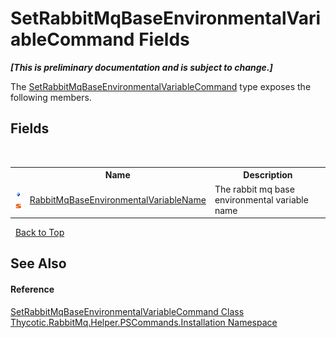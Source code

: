 # SetRabbitMqBaseEnvironmentalVariableCommand Fields
 _**\[This is preliminary documentation and is subject to change.\]**_

The <a href="T_Thycotic_RabbitMq_Helper_PSCommands_Installation_SetRabbitMqBaseEnvironmentalVariableCommand">SetRabbitMqBaseEnvironmentalVariableCommand</a> type exposes the following members.


## Fields
&nbsp;<table><tr><th></th><th>Name</th><th>Description</th></tr><tr><td>![Public field](media/pubfield.gif "Public field")![Static member](media/static.gif "Static member")</td><td><a href="F_Thycotic_RabbitMq_Helper_PSCommands_Installation_SetRabbitMqBaseEnvironmentalVariableCommand_RabbitMqBaseEnvironmentalVariableName">RabbitMqBaseEnvironmentalVariableName</a></td><td>
The rabbit mq base environmental variable name</td></tr></table>&nbsp;
<a href="#setrabbitmqbaseenvironmentalvariablecommand-fields">Back to Top</a>

## See Also


#### Reference
<a href="T_Thycotic_RabbitMq_Helper_PSCommands_Installation_SetRabbitMqBaseEnvironmentalVariableCommand">SetRabbitMqBaseEnvironmentalVariableCommand Class</a><br /><a href="N_Thycotic_RabbitMq_Helper_PSCommands_Installation">Thycotic.RabbitMq.Helper.PSCommands.Installation Namespace</a><br />